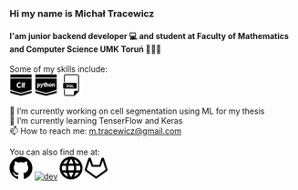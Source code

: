 ### Hi  my name is Michał Tracewicz
#### I'am junior backend developer 💻 and student at Faculty of Mathematics and Computer Science UMK Toruń 👨🏻‍🎓

Some of my skills include:\
<img src="https://raw.githubusercontent.com/mtracewicz/mtracewicz/master/csharp.svg" height='40'/> <img src="https://raw.githubusercontent.com/mtracewicz/mtracewicz/master/python.svg" height='40'/> <img src="https://raw.githubusercontent.com/mtracewicz/mtracewicz/master/sql.svg" height='40'/>


🔭 I’m currently working on cell segmentation using ML for my thesis \
🌱 I’m currently learning TenserFlow and Keras \
📫 How to reach me: m.tracewicz@gmail.com 

You can also find me at:\
[<img src='https://raw.githubusercontent.com/mtracewicz/mtracewicz/master/github.svg' alt='github' height='40'>](https://github.com/mtracewicz)  [<img src='https://cdn.jsdelivr.net/npm/simple-icons@3.0.1/icons/dev-dot-to.svg' alt='dev' height='40'>](https://dev.to/mtracewicz)  [<img src='https://raw.githubusercontent.com/mtracewicz/mtracewicz/master/web.svg' alt='website' height='40'>](https://mtracewicz.github.io)  [<img src='https://raw.githubusercontent.com/mtracewicz/mtracewicz/master/gitlab.svg' alt='gitlab' height='40'>](https://gitlab.com/mtracewicz)  

